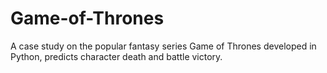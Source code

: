 # Game-of-Thrones
A case study on the popular fantasy series Game of Thrones developed in Python, predicts character death and battle victory.
